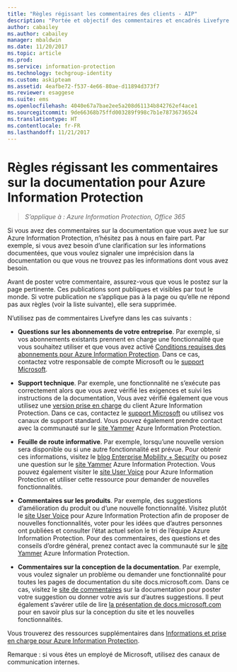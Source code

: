 ```yaml
---
title: "Règles régissant les commentaires des clients - AIP"
description: "Portée et objectif des commentaires et encadrés Livefyre dans la documentation Azure Information Protection."
author: cabailey
ms.author: cabailey
manager: mbaldwin
ms.date: 11/20/2017
ms.topic: article
ms.prod: 
ms.service: information-protection
ms.technology: techgroup-identity
ms.custom: askipteam
ms.assetid: 4eafbe72-f537-4e66-80ae-d11894d373f7
ms.reviewer: esaggese
ms.suite: ems
ms.openlocfilehash: 4040e67a7bae2ee5a208d61134b842762ef4ace1
ms.sourcegitcommit: 9de66368b75ffd003289f998c7b1e78736736524
ms.translationtype: HT
ms.contentlocale: fr-FR
ms.lasthandoff: 11/21/2017
---
```

# <a name="house-rules-for-comments-on-the-azure-information-protection-documentation"></a>Règles régissant les commentaires sur la documentation pour Azure Information Protection

>*S’applique à : Azure Information Protection, Office 365*

Si vous avez des commentaires sur la documentation que vous avez lue sur Azure Information Protection, n’hésitez pas à nous en faire part. Par exemple, si vous avez besoin d’une clarification sur les informations documentées, que vous voulez signaler une imprécision dans la documentation ou que vous ne trouvez pas les informations dont vous avez besoin. 

Avant de poster votre commentaire, assurez-vous que vous le postez sur la page pertinente. Ces publications sont publiques et visibles par tout le monde. Si votre publication ne s’applique pas à la page ou qu’elle ne répond pas aux règles (voir la liste suivante), elle sera supprimée.
 
N’utilisez pas de commentaires Livefyre dans les cas suivants :
 
- **Questions sur les abonnements de votre entreprise**. Par exemple, si vos abonnements existants prennent en charge une fonctionnalité que vous souhaitez utiliser et que vous avez activé [Conditions requises des abonnements pour Azure Information Protection](./get-started/requirements.md#subscription-for-azure-information-protection). Dans ce cas, contactez votre responsable de compte Microsoft ou le [support Microsoft](./get-started/information-support.md#to-contact-microsoft-support).

- **Support technique**. Par exemple, une fonctionnalité ne s’exécute pas correctement alors que vous avez vérifié les exigences et suivi les instructions de la documentation, Vous avez vérifié également que vous utilisez une [version prise en charge](./rms-client/client-version-release-history.md#servicing-information-and-timelines) du client Azure Information Protection. Dans ce cas, contactez le [support Microsoft](./get-started/information-support.md#to-contact-microsoft-support) ou utilisez vos canaux de support standard. Vous pouvez également prendre contact avec la communauté sur le [site Yammer](https://www.yammer.com/AskIPTeam) Azure Information Protection.

- **Feuille de route informative**. Par exemple, lorsqu’une nouvelle version sera disponible ou si une autre fonctionnalité est prévue. Pour obtenir ces informations, visitez le [blog Enterprise Mobility + Security](https://blogs.technet.microsoft.com/enterprisemobility/?product=azure-information-protection,azure-rights-management-services) ou posez une question sur le [site Yammer](https://www.yammer.com/AskIPTeam) Azure Information Protection. Vous pouvez également visiter le [site User Voice](https://msip.uservoice.com) pour Azure Information Protection et utiliser cette ressource pour demander de nouvelles fonctionnalités.

- **Commentaires sur les produits**. Par exemple, des suggestions d’amélioration du produit ou d’une nouvelle fonctionnalité. Visitez plutôt le [site User Voice](https://msip.uservoice.com) pour Azure Information Protection afin de proposer de nouvelles fonctionnalités, voter pour les idées que d’autres personnes ont publiées et consulter l’état actuel selon le tri de l’équipe Azure Information Protection. Pour des commentaires, des questions et des conseils d’ordre général, prenez contact avec la communauté sur le [site Yammer](https://www.yammer.com/AskIPTeam) Azure Information Protection. 

- **Commentaires sur la conception de la documentation**. Par exemple, vous voulez signaler un problème ou demander une fonctionnalité pour toutes les pages de documentation du site docs.microsoft.com. Dans ce cas, visitez le [site de commentaires](https://msdocs.uservoice.com/forums/364242-general-site-feedback) sur la documentation pour poster votre suggestion ou donner votre avis sur d’autres suggestions. Il peut également s’avérer utile de lire [ la présentation de docs.microsoft.com](/teamblog/introducing-docs-microsoft-com/) pour en savoir plus sur la conception du site et les nouvelles fonctionnalités.

Vous trouverez des ressources supplémentaires dans [Informations et prise en charge pour Azure Information Protection](./get-started/information-support.md). 

Remarque : si vous êtes un employé de Microsoft, utilisez des canaux de communication internes.

